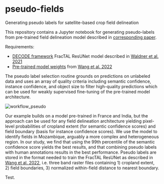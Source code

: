 # pseudo-fields
Generating pseudo labels for satellite-based crop field delineation

This repository contains a Jupyter notebook for generating pseudo-labels from pre-trained field delineation model described in [corresponding paper](https://doi.org/10.48550/arXiv.2312.08384).

Requirements: 
- [DECODE framework](https://github.com/waldnerf/decode) FracTAL ResUNet model described in [Waldner et al. 2021](https://doi.org/10.3390/rs13112197)
- [Pre-trained model weights](https://zenodo.org/doi/10.5281/zenodo.7315089) from [Wang et al. 2022](https://doi.org/10.3390/rs14225738)

The pseudo label selection routine grounds on predictions on unlabeled data and uses an array of quality criteria including semantic confidence, instance confidence, and object size to filter high-quality predictions which can be used for weakly supervised fine-tuning of the pre-trained model architecture. 

![workflow_pseudo](https://github.com/philipperufin/pseudo-fields/assets/38853597/f5b42910-57b8-4145-8dc4-a1ab492265e6)

Our example builds on a model pre-trained in France and India, but the approach can be used for any field delineation architecture yielding pixel-level probabilities of cropland extent (for semantic confidence scores) and field boundary (basis for instance confidence scores). We use the model to identify fields in Mozambique, arguably a more complex and heterogeneous region. In our study, we find that using the 99th percentile of the semantic confidence score yields the best results, and that combining pseudo labels with human annotations results in the best performance. Pseudo labels are stored in the format needed to train the FracTAL ResUNet as described in [Wang et al. 2022](), i.e. three band raster files containing 1) cropland extent, 2) field boundaries, 3) normalized within-field distance to nearest boundary. 

Test.